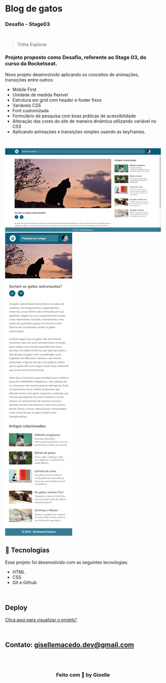 # Blog de gatos 
### Desafio - Stage03

<br/>

> Trilha Explorer


### Projeto proposto como Desafio, referente ao Stage 03, do curso da Rocketseat.

Novo projeto desenvolvido aplicando os conceitos de animações, transições entre outros:
- Mobile First
- Unidade de medida flexível
- Estrutura em grid com header e footer fixos 
- Variáveis CSS
- Font customizada
- Formulário de pesquisa com boas práticas de acessibilidade
- Alteração das cores do site de maneira dinâmica utilizando variável no CSS
- Aplicando animações e transições simples usando as keyframes.


<br/>

  ![preview](./images/desktop.png)
  ![preview](./images/mobile.png)


## 🚀 Tecnologias

Esse projeto foi desenvolvido com as seguintes tecnologias:

- HTML
- CSS
- Git e Github

<br/>

## Deploy

<a href="blog-de-gatos-gamma.vercel.app">Clica aqui para visualizar o projeto"</a>

<br/>

## Contato: gisellemacedo.dev@gmail.com

<br/>
<br/>



<h3 align="center">Feito com 💜 by Giselle</h3>
